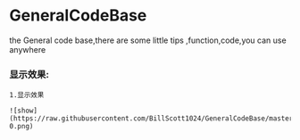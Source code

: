 

# GeneralCodeBase
the General code base,there are some little tips ,function,code,you can use anywhere

### 显示效果:
    1.显示效果

    ![show] (https://raw.githubusercontent.com/BillScott1024/GeneralCodeBase/master/countdown/countDown-0.png)
